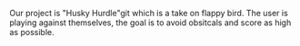 Our project is "Husky Hurdle"git which is a take on flappy bird. 
The user is playing against themselves, the goal is to avoid obsitcals 
and score as high as possible.